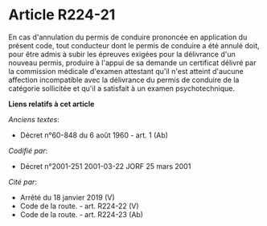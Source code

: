 # Article R224-21

En cas d'annulation du permis de conduire prononcée en application du présent code, tout conducteur dont le permis de
conduire a été annulé doit, pour être admis à subir les épreuves exigées pour la délivrance d'un nouveau permis, produire à
l'appui de sa demande un certificat délivré par la commission médicale d'examen attestant qu'il n'est atteint d'aucune
affection incompatible avec la délivrance du permis de conduire de la catégorie sollicitée et qu'il a satisfait à un examen
psychotechnique.

**Liens relatifs à cet article**

_Anciens textes_:

  - Décret n°60-848 du 6 août 1960 - art. 1 (Ab)

_Codifié par_:

  - Décret n°2001-251 2001-03-22 JORF 25 mars 2001

_Cité par_:

  - Arrêté du 18 janvier 2019 (V)
  - Code de la route. - art. R224-22 (V)
  - Code de la route. - art. R224-23 (Ab)
